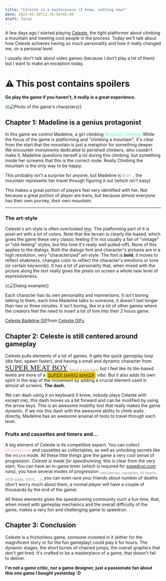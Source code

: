 ```yaml
---
title: "Celeste is a masterpiece (I know, nothing new)"
date: 2023-05-30T12:16:58+02:00
draft: false
---
```


<link rel="preconnect" href="https://fonts.googleapis.com">
<link rel="preconnect" href="https://fonts.gstatic.com" crossorigin>
<link href="https://fonts.googleapis.com/css2?family=Doppio+One&family=Press+Start+2P&family=Road+Rage&display=swap" rel="stylesheet">


A few days ago I started playing [Celeste](https://store.steampowered.com/app/504230/Celeste/), the tight platformer about climbing a mountain and meeting cool people in the process. Today we'll talk about how Celeste achieves having so much personality and how it really changed me, on a personal level.

I usually don't talk about video games (because I don't play a lot of them) but I want to make an exception today.

# :warning: This post contains spoilers
**Go play the game if you haven't, it really is a great experience.**

{{<image src="https://cdn.cloudflare.steamstatic.com/steam/apps/504230/extras/characters.png?t=1684953953" alt="Photo of the game's characters" position="center" style="border-radius: 8px;">}}

## Chapter 1: Madeline is a genius protagonist

In this game we control Madeline, a girl climbing <span class="celeste">Mountain Celeste</span>. While the focus of the game is platforming and "climbing a mountain", it's clear from the start that the mountain is just a metaphor for something deeper. We encounter monuments dedicated to perished climbers, who couldn't make it, Madeline questions herself a lot during this climbing, but something inside her screams that this is the correct route. Really Climbing the mountain is the only way to be happy.

This probably isn't a surprise for anyone, but Madeline is <b><span class="tr-blue">tr</span><span class="tr-pink">an</span><span class="white">s</span></b>, the mountain represents her travel through figuring it out (which isn't easy)

This makes a great portion of players feel very identified with her. Not because a great portion of player are trans, but because almost everyone has their own journey, *their own mountain*.

---

### The art-style

Celeste's art-style is often overlooked <abbr title="In my opinion">imo</abbr>. The platforming part of it is pixel-art with a lot of colors. Note that the terrain is clearly tile-based, which gives the game these very classic feeling (I'm not usually a fan of "vintage" or "old-feeling" styles, but this time it's really well pulled-off). None of this applies to the dialogs. Both the dialogs font and character's pictures are in a high resolution, very "characterized" art-style. The font is **bold**, it moves to reflect shakiness, changes color to reflect the character's emotions or tone (or certain keywords). It has a lot of personality that, when mixed with the picture along the text really gives the pixels on screen a whole new level of expressiveness.

{{<image src="https://interfaceingame.com/wp-content/uploads/celeste/celeste-dialogue-1920x1080.jpg" alt="Dialog example" style="border-radius: 8px">}}

Each character has its own personality and mannerisms. It isn't boring talking to them, each time Madeline talks to someone, it doesn't last longer than two or three minutes. It isn't boring, like in a lot of other games where the creators feel the need to insert a lot of lore into their 2 hours game.

<div class="tenor-gif-embed" data-postid="23609438" data-share-method="host" data-aspect-ratio="1.07744" data-width="100%"><a href="https://tenor.com/view/celeste-badeline-sqshish-squishing-squish-gif-23609438">Celeste Badeline GIF</a>from <a href="https://tenor.com/search/celeste-gifs">Celeste GIFs</a></div> <script type="text/javascript" async src="https://tenor.com/embed.js"></script>

## Chapter 2: Celeste is still centered around gameplay

Celeste pulls elements of a lot of games. It gets the quick gameplay loop (die fast, spawn faster), and having a small and dynamic character from <span class="meat"><a href="https://store.steampowered.com/app/40800/Super_Meat_Boy/">SUPER MEAT BOY</a></span> <sub>(what a cool font)</sub> but I feel like its tile-based levels are more of a <span class="mario"><a href="https://supermariomaker.nintendo.com/">SUPER MARIO MAKER</a></span> *vibe*. But it also adds its own spirit in the way of the movement by adding a crucial element used in almost all screens. **The dash.**

We can dash using <kbd>X</kbd> on keyboard (I know, nobody plays Celeste with except me), this dash moves us a bit forward and can be modified by using the arrow keys. This is an awesome mobility tool that really makes the game dynamic. If we mix this dash with the awesome ability to climb walls directly, Madeline has an awesome arsenal of tools to travel through each level.

### Fruits and cassettes and timers and...

A big element of Celeste is its competitive aspect. You can collect <span class="tr-pink">strawberries</span> and cassettes as collectables, as well as unlocking secrets like the <span class="pico8">PICO-8</span> mode. All these little things give the game a very cool sense of progression. *Celeste is made for speedrunning*, this is clear from the very start; You can have an in-game timer (which is required for <a href="https://www.speedrun.com/celeste">speedrun.com</a> runs), you have several modes of progression <sub>(red berries, cassettes, All hearts, All B-sides, 100%, ...)</sub>, you can even race your friends about number of deaths (don't worry much about them, a normal player will have a couple of thousands by the end of the game)

All these elements gives the speedrunning community such a fun time, that, when mixed with gameplay mechanics and the overall difficulty of the game, makes a very fun and challenging game to speedrun.

## Chapter 3: Conclusion

Celeste is a frictionless game, someone invested in it (either for the magnificent story or for the fun gameplay) could play it for hours. The dynamic stages, the short bursts of chained jumps, the overall graphics that don't get tired. It's crafted to be a masterpiece of a game, that doesn't fail to deliver.

**I'm not a game critic, nor a game designer, just a passionate fan about this one game I bought yesterday :D**

<!-- CSS -->

<style>.celeste {color: #3dffd5;} .tr-pink {color: #F5A9B8;} .tr-blue {color: #5BCEFA;} .white {color: #FFFFFF} .meat {font-family: 'Road Rage', cursive; font-size: 24px; color: red;} sub {opacity: 50%;} .mario {font-family: 'Doppio One', sans-serif; background-color: #FACD00; color:black; padding: 4px; border-radius: 8px} .pico8 {font-family: 'Press Start 2P', cursive; font-size: 13px;}</style>